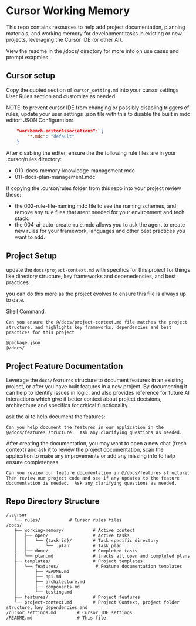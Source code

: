 # Cursor Working Memory

This repo contains resources to help add project documentation, planning materials, and working memory for development tasks in existing or new projects, leveraging the Cursor IDE (or other AI).

View the readme in the /docs/ directory for more info on use cases and prompt exapmles.

## Cursor setup

Copy the quoted section of `cursor_setting.md` into your cursor settings User Rules section and customize as needed.

NOTE: to prevent cursor IDE from changing or possibly disabling triggers of rules, update your user settings .json file with this to disable the built in mdc editor:
JSON Configuration:

```json
    "workbench.editorAssociations": {
        "*.mdc": "default"
    }
```

After disabling the editer, ensure the the following rule files are in your .cursor/rules directory:

- 010-docs-memory-knowledge-management.mdc
- 011-docs-plan-management.mdc

If copying the .cursor/rules folder from this repo into your project review these:

- the 002-rule-file-naming.mdc file to see the naming schemes, and remove any rule files that arent needed for your environment and tech stack.
- the 004-ai-auto-create-rule.mdc allows you to ask the agent to create new rules for your framework, languages and other best practices you want to add.

## Project Setup

update the `docs/project-context.md` with specifics for this project for things like directory structure, key frameworks and depenedencies, and best practices.

you can do this more as the project evolves to ensure this file is always up to date.

Shell Command:

```shell
Can you ensure the @/docs/project-context.md file matches the project structure, and highlights key frameworks, dependencies and best practices for this project

@package.json
@/docs/
```

## Project Feature Documentation

Leverage the `docs/features` structure to document features in an existing project, or after you have built features in a new project.  By documenting it can help to identify issues in logic, and also provides reference for future AI interactions which give it better context about project decisions, architechure and specifics for critical functionality.

ask the ai to help document the features:

```shell
Can you help document the features in our application in the @/docs/features structure.  Ask any clarifying questions as needed.
```

After creating the documentation, you may want to open a new chat (fresh context) and ask it to review the project documentation, scan the application to make any improvements or add any missing info to help ensure completeness.

```shell
Can you review our feature documentation in @/docs/features structure.  Then review our project code and see if any updates to the feature documentation is needed.  Ask any clarifying questions as needed.
```

## Repo Directory Structure

```plaintext
/.cursor
   └── rules/           # Cursor rules files
/docs/
   ├── working-memory/           # Active context
   │   ├── open/                 # Active tasks
   │   │   └── {task-id}/        # Task-specific directory
   │   │       └── .plan         # Task plan
   │   ├── done/                 # Completed tasks
   |   └── plan.md               # tracks all open and completed plans
   ├── templates/                # Project templates
   │   └── features/              # Feature documentation templates
   │       ├── README.md
   │       ├── api.md
   │       ├── architecture.md
   │       ├── components.md
   │       └── testing.md
   ├── features/                 # Project features
   └── project-context.md        # Project Context, project folder structure, key dependencies and 
/cursor_settings.md        # Cursor IDE settings
/README.md                 # This file
```
